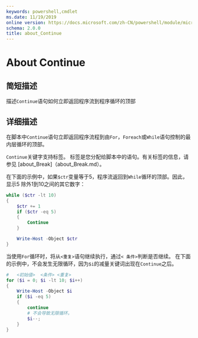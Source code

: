 ```yaml
---
keywords: powershell,cmdlet
ms.date: 11/19/2019
online version: https://docs.microsoft.com/zh-CN/powershell/module/microsoft.powershell.core/about/about_continue?view=powershell-5.1&WT.mc_id=ps-gethelp
schema: 2.0.0
title: about_Continue
---
```

# About Continue

## 简短描述

描述`Continue`语句如何立即返回程序流到程序循环的顶部

## 详细描述

在脚本中`Continue`语句立即返回程序流程到由`For`，`Foreach`或`While`语句控制的最内层循环的顶部。

`Continue`关键字支持标签。 标签是您分配给脚本中的语句。有关标签的信息，请参见 [about_Break]（about_Break.md）。

在下面的示例中，如果`$ctr`变量等于5，程序流返回到`While`循环的顶部。因此，显示5 除外1到10之间的其它数字：

```powershell
while ($ctr -lt 10)
{
    $ctr += 1
    if ($ctr -eq 5)
    {
        Continue
    }

    Write-Host -Object $ctr
}
```

当使用`For`循环时，将从`<重复>`语句继续执行，通过`< 条件>`判断是否继续。 在下面的示例中，不会发生无限循环，因为`$i`的减量关键词出现在`Continue`之后。

```powershell
#   <初始值>  <条件> <重复>
for ($i = 0; $i -lt 10; $i++)
{
    Write-Host -Object $i
    if ($i -eq 5)
    {
        continue
        # 不会导致无限循环。
        $i--;
    }
}
```
